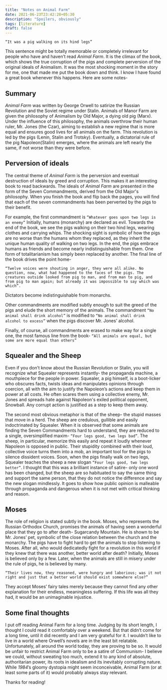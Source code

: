 ```yaml
---
title: "Notes on Animal Farm"
date: 2021-06-23T23:42:28+05:30
description: "Spoilers, obviously"
tags: [literature]
draft: false
---
```

`“It was a pig walking on its hind legs”`

This sentence might be totally memorable or completely irrelevant for people who have and haven’t read *Animal Farm*. It is the climax of the book, which shows the true corruption of the pigs and complete perversion of the original ideals of Animalism. It was the most shocking moment in the story for me, one that made me put the book down and think. I know I have found a great book whenever this happens. Here are some notes-

## Summary

*Animal Farm* was written by George Orwell to satirize the Russian Revolution and the Soviet regime under Stalin. Animals of Manor Farm are given the philosophy of Animalism by Old Major, a dying old pig (Marx). Under the influence of this philosophy, the animals overthrow their human ruler, Mr. Jones (the Czar), aiming to establish a new regime that is more equal and ensures good lives for all animals on the farm. This revolution is led by the pigs (Lenin, Stalin and Trotsky). Eventually, a dictatorial rule of the pig Napoleon(Stalin) emerges, where the animals are left nearly the same, if not worse than they were before.

## Perversion of ideals

The central theme of *Animal Farm* is the perversion and eventual destruction of ideals by greed and corruption. This makes it an interesting book to read backwards. The ideals of *Animal Farm* are presented in the form of the Seven Commandments, derived from the Old Major's philosophy. When you finish the book and flip back the pages, you will find that each of the seven commandments has been perverted by the pigs to their benefit.

For example, the first commandment is `“Whatever goes upon two legs is an enemy”`
Initially, humans (monarchy) are declared as evil. Towards the end of the book, we see the pigs walking on their two hind legs, wearing clothes and carrying whips. The shocking sight is symbolic of how the pigs are no worse than the humans whom they replaced, as they inherit the unique human quality of walking on two legs. In the end, the pigs embrace humans as friends and become nearly indistinguishable from them. One form of totalitarianism has simply been replaced by another. The final line of the book drives the point home- 

```“Twelve voices were shouting in anger, they were all alike. No question, now, what had happened to the faces of the pigs. The creatures outside looked from pig to man, and from man to pig, and from pig to man again; but already it was impossible to say which was which”. ```

Dictators become indistinguishable from monarchs.

Other commandments are modified subtly enough to suit the greed of the pigs and elude the short memory of the animals. The commandment `“No animal shall drink alcohol”` is modified to `“No animal shall drink alcohol to excess”` when the pigs discover Mr. Jones’ alcohol. 

Finally, of course, all commandments are erased to make way for a single one, the most famous line from the book- `“All animals are equal, but some are more equal than others”`

## Squealer and the Sheep

Even if you don’t know about the Russian Revolution or Stalin, you will recognize what Squealer represents instantly- the propaganda machine, a mouthpiece for the people in power. Squealer, a pig himself, is a boot-licker who obscures facts, twists ideas and manipulates opinions through coercion, all with the aim to justify the Napoleon’s actions and keep them in power at all costs. He often scares them using a collective enemy, Mr. Jones and spreads hate against Napoleon's exiled political opponent, Snowball. Any corrupt action is justified as a step to keep them away. 

The second most obvious metaphor is that of the sheep- the stupid masses that move in a herd. The sheep are credulous, gullible and easily indoctrinated by Squealer. When it is observed that some animals are finding the Seven Commandments hard to understand, they are reduced to a single, oversimplified maxim- `“Four legs good, two legs bad”`. The sheep, in particular, memorize this easily and repeat it loudly whenever Napoleon is opposed in public. Their stupidity combined with their loud, collective voice turns them into a mob, an important tool for the pigs to silence dissident voices. Soon, when the pigs finally walk on two legs, Squealer teaches the sheep a new slogan `“Four legs good, two legs better”`. I thought that this was a brilliant instance of satire- only one word has been changed, but the sheep are so habituated to say the same thing and support the same person, that they do not notice the difference and say the new slogan mindlessly. It goes to show how public opinion is malleable through propaganda and dangerous when it is not met with critical thinking and reason.

## Moses

The role of religion is stated subtly in the book. Moses, who represents the Russian Orthodox Church, promises the animals of having seen a wonderful place that they go to after death- Sugarcandy Mountain. He is shown to be Mr. Jones’ pet, symbolic of the close relation between the church and the monarchy. The pigs have to fight hard to get the animals to stop listening to Moses. After all, who would dedicatedly fight for a revolution in this world if they knew that there was another, better world after death?
Initially, Moses is believed only by a few. Later, when the animals are still in misery under the rule of pigs, he is believed by many.

`“Their lives now, they reasoned, were hungry and laborious; was it not right and just that a better world should exist somewhere else?”`

They accept Moses’ fairy tales merely because they cannot find any other explanation for their endless, meaningless suffering. If this life was all they had, it would be an unimaginable injustice.

## Some final thoughts

I put off reading Animal Farm for a long time. Judging by its short length, I thought I could read it comfortably over a weekend. But that didn’t come for a long time, until it did recently and I am very grateful for it. I wouldn’t like to live in a world where Orwell’s novels are in the least bit relatable. Unfortunately, all around the world today, they are proving to be so. It would be unfair to restrict Animal Farm only to be a satire of Communism- I believe we could, without sweating too much, extend it to any kind of absolute, authoritarian power, its roots in idealism and its inevitably corrupting nature. While *1984*’s gloomy dystopia might seem inconceivable, Animal Farm (or at least some parts of it) would probably always stay relevant.

Thanks for reading!
